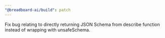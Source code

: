 ```yaml
---
"@breadboard-ai/build": patch
---
```


Fix bug relating to directly returning JSON Schema from describe function instead of wrapping with unsafeSchema.
